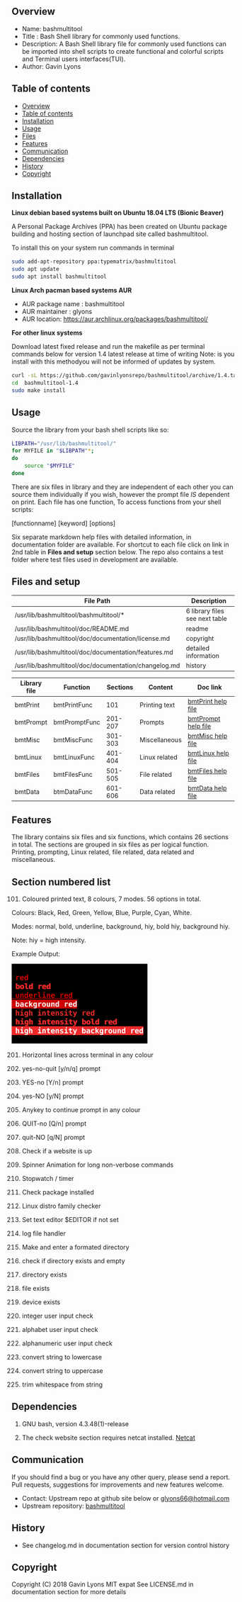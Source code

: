 
Overview
--------------------------------------------
* Name: bashmultitool
* Title : Bash Shell library  for commonly used functions.
* Description: A Bash Shell library file for commonly used functions
can be imported into shell scripts to create functional and colorful 
scripts and Terminal users interfaces(TUI).
* Author: Gavin Lyons

Table of contents
---------------------------

  * [Overview](#overview)
  * [Table of contents](#table-of-contents)
  * [Installation](#installation)
  * [Usage](#usage)
  * [Files](#files)
  * [Features](#features)
  * [Communication](#communication)
  * [Dependencies](#dependencies)
  * [History](#history)
  * [Copyright](#copyright)

Installation
-----------------------------------------------

**Linux debian based systems built on Ubuntu 18.04 LTS (Bionic Beaver)**
 
A Personal Package Archives (PPA) has been created on Ubuntu
package building and hosting section of launchpad site 
called bashmultitool.

To install this on your system run commands in terminal

```sh
sudo add-apt-repository ppa:typematrix/bashmultitool
sudo apt update
sudo apt install bashmultitool
```

**Linux Arch pacman based systems AUR**

* AUR package name : bashmultitool
* AUR maintainer : glyons
* AUR location: https://aur.archlinux.org/packages/bashmultitool/

**For other linux systems**

Download latest fixed release and run the makefile as per 
terminal commands below for version 1.4 latest release at time of writing
Note: is you install with this methodyou will not be informed of updates 
by system.

```sh
curl -sL https://github.com/gavinlyonsrepo/bashmultitool/archive/1.4.tar.gz | tar xz
cd  bashmultitool-1.4
sudo make install
```


Usage
-------------------------------------------
Source the library from your bash shell scripts like so:

```sh
LIBPATH="/usr/lib/bashmultitool/"
for MYFILE in "$LIBPATH"*;
do
	source "$MYFILE"
done


```

There are six files in library and they are independent of each other
you can source them individually if you wish, however the prompt file *IS* 
dependent on print.
Each file has one function, To access functions from your shell scripts:

[functionname] [keyword] [options]

Six separate markdown help files with detailed information, 
in documentation folder are available.
For shortcut to each file click on link in 2nd table in **Files and setup** section below.
The repo also contains a test folder where test files used in development are available.

Files and setup
-----------------------------------------

| File Path | Description |
| ------ | ------ |
| /usr/lib/bashmultitool/bashmultitool/*  | 6 library files see next table|
| /usr/lib/bashmultitool/doc/README.md    | readme          |
| /usr/lib/bashmultitool/doc/documentation/license.md | copyright |
| /usr/lib/bashmultitool/doc/documentation/features.md | detailed information |
| /usr/lib/bashmultitool/doc/documentation/changelog.md | history |  


| Library file | Function | Sections | Content | Doc link |
| ---- | ---- | ---- | ---- | ---- |
|  bmtPrint | bmtPrintFunc | 101 | Printing text | [bmtPrint help file](documentation/bmtPrint.md)|
|  bmtPrompt | bmtPromptFunc | 201-207 | Prompts | [ bmtPrompt help file](documentation/bmtPrompt.md)|
|  bmtMisc  | bmtMiscFunc  | 301-303  | Miscellaneous | [bmtMisc help file](documentation/bmtMisc.md)|
|  bmtLinux | bmtLinuxFunc | 401-404 | Linux related | [bmtLinux help file](documentation/bmtLinux.md)|
|  bmtFiles | bmtFilesFunc | 501-505 | File related | [bmtFiles help file](documentation/bmtFiles.md)|
|  bmtData | btmDataFunc | 601-606 | Data related | [bmtData help file](documentation/bmtData.md)|


Features
----------------------
The library contains six files and six functions,
which contains 26 sections in total.
The sections are grouped in six files as per logical function.
Printing, prompting, Linux related, file related, 
data related and miscellaneous.


## Section numbered list

101) Coloured printed text, 8 colours, 7 modes. 56 options in total.

Colours: Black, Red, Green, Yellow, Blue, Purple, Cyan, White.

Modes: normal, bold, underline, background, hiy, bold hiy, background hiy. 

Note: hiy = high intensity.

Example Output:

![ScreenShot](https://raw.githubusercontent.com/gavinlyonsrepo/bashmultitool/master/screenshot/colour_print_example.png)
 
 
201) Horizontal lines across terminal in any colour
202) yes-no-quit [y/n/q] prompt
203) YES-no [Y/n] prompt
204) yes-NO [y/N] prompt
205) Anykey to continue prompt in any colour
206) QUIT-no [Q/n] prompt
207) quit-NO [q/N] prompt

301) Check if a website is up
302) Spinner Animation for long non-verbose commands
303) Stopwatch / timer

401) Check package installed
402) Linux distro family checker
403) Set text editor $EDITOR if not set
404) log file handler

501) Make and enter a formated directory
502) check if directory exists and empty
503) directory exists
504) file exists
505) device exists

601) integer user input check
602) alphabet user input check
603) alphanumeric user input check
604) convert string to lowercase
605) convert string to uppercase
606) trim whitespace from string


Dependencies
-------------------------------------
1. GNU bash, version 4.3.48(1)-release 

2. The check website section requires netcat installed. [Netcat](https://en.wikipedia.org/wiki/Netcat)


Communication
-----------
If you should find a bug or you have any other query, 
please send a report.
Pull requests, suggestions for improvements
and new features welcome.
* Contact: Upstream repo at github site below or glyons66@hotmail.com
* Upstream repository: [bashmultitool](https://github.com/gavinlyonsrepo/bashmultitool)

History
------------------
* See changelog.md in documentation section for version control history
 
Copyright
---------
Copyright (C) 2018 Gavin Lyons MIT expat
See LICENSE.md in documentation section 
for more details
